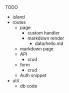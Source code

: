 TODO

- island
- routes
  - page
    - custom handler
    - markdown render
      - data/hello.md
  - markdown page
  - API
    - crud
  - form
    - crud
  - Auth snippet
- util
  - db code
